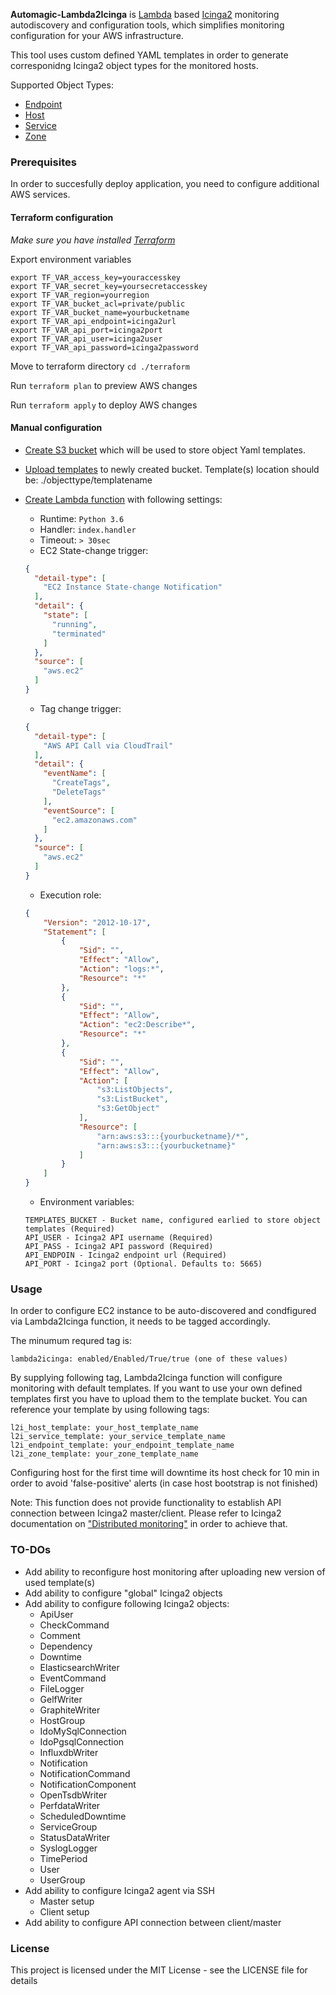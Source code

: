 
**Automagic-Lambda2Icinga** is [Lambda](https://aws.amazon.com/lambda/details/) based [Icinga2](https://www.icinga.com/products/icinga-2/) monitoring autodiscovery and configuration tools, which simplifies monitoring configuration for your AWS infrastructure. 

This tool uses custom defined YAML templates in order to generate corresponidng Icinga2 object types for the monitored hosts.

Supported Object Types:

* [Endpoint](https://www.icinga.com/docs/icinga2/latest/doc/09-object-types/#endpoint)
* [Host](https://www.icinga.com/docs/icinga2/latest/doc/09-object-types/#host)
* [Service](https://www.icinga.com/docs/icinga2/latest/doc/09-object-types/#service)
* [Zone](https://www.icinga.com/docs/icinga2/latest/doc/09-object-types/#zone)

### Prerequisites

In order to succesfully deploy application, you need to configure additional AWS services.

#### Terraform configuration

_Make sure you have installed [Terraform](https://www.terraform.io/)_

Export environment variables

```
export TF_VAR_access_key=youraccesskey
export TF_VAR_secret_key=yoursecretaccesskey
export TF_VAR_region=yourregion
export TF_VAR_bucket_acl=private/public
export TF_VAR_bucket_name=yourbucketname
export TF_VAR_api_endpoint=icinga2url
export TF_VAR_api_port=icinga2port
export TF_VAR_api_user=icinga2user
export TF_VAR_api_password=icinga2password
```

Move to terraform directory `cd ./terraform`

Run `terraform plan` to preview AWS changes

Run `terraform apply` to deploy AWS changes

#### Manual configuration

* [Create S3 bucket](http://docs.aws.amazon.com/AmazonS3/latest/user-guide/create-bucket.html) which will be used to store object Yaml templates.
* [Upload templates](http://docs.aws.amazon.com/AmazonS3/latest/user-guide/upload-objects.html) to newly created bucket. Template(s) location should be: ./objecttype/templatename
* [Create Lambda function](http://docs.aws.amazon.com/lambda/latest/dg/with-cloudtrail-example.html) with following settings:
	* Runtime: `Python 3.6`
	* Handler: `index.handler`
	* Timeout: `> 30sec`
	* EC2 State-change trigger:

	```json
	{
	  "detail-type": [
	    "EC2 Instance State-change Notification"
	  ],
	  "detail": {
	    "state": [
	      "running",
	      "terminated"
	    ]
	  },
	  "source": [
	    "aws.ec2"
	  ]
	}
	```

	* Tag change trigger:

	```json
	{
	  "detail-type": [
	    "AWS API Call via CloudTrail"
	  ],
	  "detail": {
	    "eventName": [
	      "CreateTags",
	      "DeleteTags"
	    ],
	    "eventSource": [
	      "ec2.amazonaws.com"
	    ]
	  },
	  "source": [
	    "aws.ec2"
	  ]
	}
	```

	* Execution role:

	```json
	{
	    "Version": "2012-10-17",
	    "Statement": [
	        {
	            "Sid": "",
	            "Effect": "Allow",
	            "Action": "logs:*",
	            "Resource": "*"
	        },
	        {
	            "Sid": "",
	            "Effect": "Allow",
	            "Action": "ec2:Describe*",
	            "Resource": "*"
	        },
	        {
	            "Sid": "",
	            "Effect": "Allow",
	            "Action": [
	                "s3:ListObjects",
	                "s3:ListBucket",
	                "s3:GetObject"
	            ],
	            "Resource": [
	                "arn:aws:s3:::{yourbucketname}/*",
	                "arn:aws:s3:::{yourbucketname}"
	            ]
	        }
	    ]
	}
	```

	* Environment variables:

	```
	TEMPLATES_BUCKET - Bucket name, configured earlied to store object templates (Required)
	API_USER - Icinga2 API username (Required)
	API_PASS - Icinga2 API password (Required)
	API_ENDPOIN - Icinga2 endpoint url (Required)
	API_PORT - Icinga2 port (Optional. Defaults to: 5665)
	```

### Usage

In order to configure EC2 instance to be auto-discovered and condfigured via Lambda2Icinga function, it needs to be tagged accordingly.

The minumum requred tag is:

```
lambda2icinga: enabled/Enabled/True/true (one of these values)
```

By supplying following tag, Lambda2Icinga function will configure monitoring with default templates. If you want to use your own defined templates first you have to upload them to the template bucket.
You can reference your template by using following tags:

```
l2i_host_template: your_host_template_name
l2i_service_template: your_service_template_name
l2i_endpoint_template: your_endpoint_template_name
l2i_zone_template: your_zone_template_name
```

Configuring host for the first time will downtime its host check for 10 min in order to avoid 'false-positive' alerts (in case host bootstrap is not finished)

Note: This function does not provide functionality to establish API connection between Icinga2 master/client. Please refer to Icinga2 documentation on ["Distributed monitoring"](https://www.icinga.com/docs/icinga2/latest/doc/06-distributed-monitoring/) in order to achieve that.

### TO-DOs

* Add ability to reconfigure host monitoring after uploading new version of used template(s)
* Add ability to configure "global" Icinga2 objects
* Add ability to configure following Icinga2 objects:
	* ApiUser
    * CheckCommand
    * Comment
    * Dependency
    * Downtime
    * ElasticsearchWriter
    * EventCommand
    * FileLogger
    * GelfWriter
    * GraphiteWriter
    * HostGroup
    * IdoMySqlConnection
    * IdoPgsqlConnection
    * InfluxdbWriter
    * Notification
    * NotificationCommand
    * NotificationComponent
    * OpenTsdbWriter
    * PerfdataWriter
    * ScheduledDowntime
    * ServiceGroup
    * StatusDataWriter
    * SyslogLogger
    * TimePeriod
    * User
    * UserGroup
* Add ability to configure Icinga2 agent via SSH
	* Master setup
	* Client setup
* Add ability to configure API connection between client/master

### License

This project is licensed under the MIT License - see the LICENSE file for details
